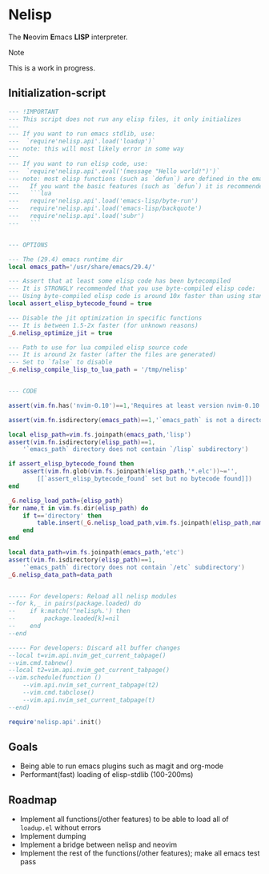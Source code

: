 # Nelisp
The **N**eovim **E**macs **LISP** interpreter.
> [!NOTE]
> This is a work in progress.
## Initialization-script
~~~lua
--- !IMPORTANT
--- This script does not run any elisp files, it only initializes
---
--- If you want to run emacs stdlib, use:
---  `require'nelisp.api'.load('loadup')`
--- note: this will most likely error in some way
---
--- If you want to run elisp code, use:
---  `require'nelisp.api'.eval('(message "Hello world!")')`
--- note: most elisp functions (such as `defun`) are defined in the emacs stdlib
---   If you want the basic features (such as `defun`) it is recommended to load the following:
---   ```lua
---   require'nelisp.api'.load('emacs-lisp/byte-run')
---   require'nelisp.api'.load('emacs-lisp/backquote')
---   require'nelisp.api'.load('subr')
---   ```


--- OPTIONS

--- The (29.4) emacs runtime dir
local emacs_path='/usr/share/emacs/29.4/'

--- Assert that at least some elisp code has been bytecompiled
--- It is STRONGLY recommended that you use byte-compiled elisp code:
--- Using byte-compiled elisp code is around 10x faster than using standard elisp code
local assert_elisp_bytecode_found = true

--- Disable the jit optimization in specific functions
--- It is between 1.5-2x faster (for unknown reasons)
_G.nelisp_optimize_jit = true

--- Path to use for lua compiled elisp source code
--- It is around 2x faster (after the files are generated)
--- Set to `false` to disable
_G.nelisp_compile_lisp_to_lua_path = '/tmp/nelisp'


--- CODE

assert(vim.fn.has('nvim-0.10')==1,'Requires at least version nvim-0.10')

assert(vim.fn.isdirectory(emacs_path)==1,'`emacs_path` is not a directory')

local elisp_path=vim.fs.joinpath(emacs_path,'lisp')
assert(vim.fn.isdirectory(elisp_path)==1,
    '`emacs_path` directory does not contain `/lisp` subdirectory')

if assert_elisp_bytecode_found then
    assert(vim.fn.glob(vim.fs.joinpath(elisp_path,'*.elc'))~='',
        [[`assert_elisp_bytecode_found` set but no bytecode found]])
end

_G.nelisp_load_path={elisp_path}
for name,t in vim.fs.dir(elisp_path) do
    if t=='directory' then
        table.insert(_G.nelisp_load_path,vim.fs.joinpath(elisp_path,name))
    end
end

local data_path=vim.fs.joinpath(emacs_path,'etc')
assert(vim.fn.isdirectory(elisp_path)==1,
    '`emacs_path` directory does not contain `/etc` subdirectory')
_G.nelisp_data_path=data_path


----- For developers: Reload all nelisp modules
--for k,_ in pairs(package.loaded) do
--    if k:match('^nelisp%.') then
--        package.loaded[k]=nil
--    end
--end

----- For developers: Discard all buffer changes
--local t=vim.api.nvim_get_current_tabpage()
--vim.cmd.tabnew()
--local t2=vim.api.nvim_get_current_tabpage()
--vim.schedule(function ()
    --vim.api.nvim_set_current_tabpage(t2)
    --vim.cmd.tabclose()
    --vim.api.nvim_set_current_tabpage(t)
--end)

require'nelisp.api'.init()
~~~

## Goals
+ Being able to run emacs plugins such as magit and org-mode
+ Performant(fast) loading of elisp-stdlib (100-200ms)

## Roadmap
+ Implement all functions(/other features) to be able to load all of `loadup.el` without errors
+ Implement dumping
+ Implement a bridge between nelisp and neovim
+ Implement the rest of the functions(/other features); make all emacs test pass

